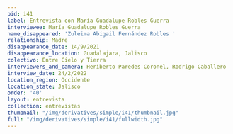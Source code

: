 ```yaml
---
pid: i41
label: Entrevista con María Guadalupe Robles Guerra
interviewee: María Guadalupe Robles Guerra
name_disappeared: 'Zuleima Abigail Fernández Robles '
relationship: Madre
disappearance_date: 14/9/2021
disappearance_location: Guadalajara, Jalisco
colectivo: Entre Cielo y Tierra
interviewers_and_camera: Heriberto Paredes Coronel, Rodrigo Caballero
interview_date: 24/2/2022
location_region: Occidente
location_state: Jalisco
order: '40'
layout: entrevista
collection: entrevistas
thumbnail: "/img/derivatives/simple/i41/thumbnail.jpg"
full: "/img/derivatives/simple/i41/fullwidth.jpg"
---
```

